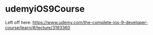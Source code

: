 # udemyiOS9Course

Left off here:
https://www.udemy.com/the-complete-ios-9-developer-course/learn/#/lecture/3193360


